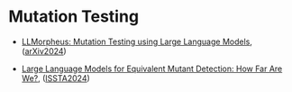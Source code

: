 # Mutation Testing

- [LLMorpheus: Mutation Testing using Large Language Models](../venues/arXiv2024/paper_23.md), ([arXiv2024](../venues/arXiv2024/README.md))


- [Large Language Models for Equivalent Mutant Detection: How Far Are We?](../venues/ISSTA2024/paper_23.md), ([ISSTA2024](../venues/ISSTA2024/README.md))

